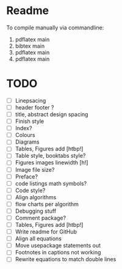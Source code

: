 # Readme

To compile manually via commandline:

1. pdflatex main
2. bibtex main
3. pdflatex main
4. pdflatex main


# TODO

- [ ] Linepsacing
- [ ] header footer ?
- [ ] title, abstract design spacing
- [ ] Finish style
- [ ] Index?
- [ ] Colours
- [ ] Diagrams
- [ ] Tables, Figures add [htbp!]
- [ ] Table style, booktabs style?
- [ ] Figures images linewidth [h!]
- [ ] Image file size?
- [ ] Preface?
- [ ] code listings math symbols?
- [ ] Code style?
- [ ] Align algorithms
- [ ] flow charts per algorithm
- [ ] Debugging stuff
- [ ] Comment package?
- [ ] Tables, Figures add [htbp!]
- [ ] Write readme for GitHub
- [ ] Align all equations
- [ ] Move usepackage statements out
- [ ] Footnotes in captions not working
- [ ] Rewrite equations to match double lines
